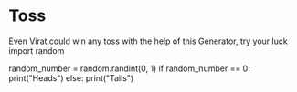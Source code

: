 # Toss
Even Virat could win any toss with the help of this Generator, try your luck
import random

random_number = random.randint(0, 1)
if random_number == 0:
    print("Heads")
else:
    print("Tails")
